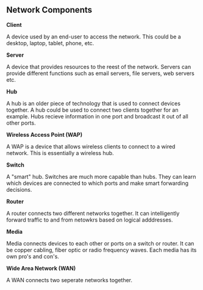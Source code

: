 ## Network Components

**Client**

A device used by an end-user to access the network. This could be a desktop, laptop, tablet, phone, etc.

**Server**

A device that provides resources to the reest of the network. Servers can provide different functions such as email servers, file servers, web servers etc.

**Hub**

A hub is an older piece of technology that is used to connect devices together. A hub could be used to connect two clients together for an example.
Hubs recieve information in one port and broadcast it out of all other ports.

**Wireless Access Point (WAP)**

A WAP is a device that allows wireless clients to connect to a wired network. This is essentially a wireless hub.

**Switch**

A "smart" hub. Switches are much more capable than hubs. They can learn which devices are connected to which ports and make smart forwarding
decisions.

**Router**

A router connects two different networks together. It can intelligently forward traffic to and from netowkrs based on logical adddresses.

**Media**

Media connects devices to each other or ports on a switch or router. It can be copper cabling, fiber optic or radio frequency waves. Each media has its
own pro's and con's.

**Wide Area Network (WAN)**

A WAN connects two seperate networks together.
